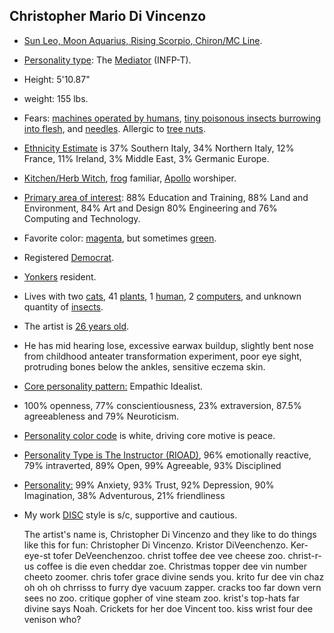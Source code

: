 ## Christopher Mario Di Vincenzo

- [Sun Leo, Moon Aquarius, Rising Scorpio, Chiron/MC Line](https://www.astrosofa.com/horoscope/ascendant).     
- [Personality type](https://www.16personalities.com/): The [Mediator](https://www.deviantart.com/loleite/art/The-Mediator-337982835) (INFP-T). 
- Height: 5'10.87"
- weight: 155 lbs. 
- Fears: [machines operated by humans](https://theconversation.com/humans-and-machines-can-improve-accuracy-when-they-work-together-112737), [tiny poisonous insects burrowing into flesh](https://www.youtube.com/watch?v=CehDxi_qImY&ab_channel=TellerzWorld), and [needles](https://www.123rf.com/photo_2425939_surgeon-holding-giant-needle-.html). Allergic to [tree nuts](https://allergynorthwest.nhs.uk/resources/allergy-leaflets/tree-nut-allergy/). 
- [Ethnicity Estimate](https://www.ancestry.com/) is 37% Southern Italy, 34% Northern Italy, 12% France, 11% Ireland, 3% Middle East, 3% Germanic Europe. 
- [Kitchen/Herb Witch](https://www.wiccangathering.com/wp_quiz/what-type-of-witch-am-i/), [frog](https://www.wiccangathering.com/wp_quiz/wiccan-familiar-quiz/) familiar, [Apollo](https://www.wiccangathering.com/wp_quiz/wiccan-deities-quiz/) worshiper. 
- [Primary area of interest](https://test.careeraddict.com): 88% Education and Training, 88% Land and Environment, 84% Art and Design 80% Engineering and 76% Computing and Technology. 
- Favorite color: [magenta](http://www.bwallpapers.com/wallpaper/magenta-6733/), but sometimes [green](https://www.youtube.com/watch?v=FuHrLg8Ew7Q). 
- Registered [Democrat](https://www.ecosia.org/images?q=Political%20Graph%20Test&expansion=%257B%2522text%2522%253A%2522Political%2520Graph%2520Test%2522%252C%2522displayText%2522%253A%2522Graph%2522%252C%2522thumbnailURL%2522%253A%2522https%253A%252F%252Ftse4.mm.bing.net%252Fth%253Fq%253DPolitical%252BGraph%252BTest%2526pid%253DApi%2526mkt%253Den-US%2526adlt%253Dmoderate%2526t%253D1%2522%257D&originalQuery=politic%20test#). 
- [Yonkers](https://kids.britannica.com/students/assembly/view/55206) resident. 
- Lives with two [cats](https://www.catsaregods.com/who-we-are/), 41 [plants](https://www.treehugger.com/why-you-should-talk-your-plants-4862668), 1 [human](https://en.wikipedia.org/wiki/Human), 2 [computers](https://www.youtube.com/watch?v=ynTIY7AdKqo&ab_channel=ALurkingGrue), and unknown quantity of [insects](https://askabiologist.asu.edu/insect-and-human-biology). 
- The artist is [26 years old](https://www.famousbirthdays.com/age/26.html). 
- He has mid hearing lose, excessive earwax buildup, slightly bent nose from childhood anteater transformation experiment, poor eye sight, protruding bones below the ankles, sensitive eczema skin.
- [Core personality pattern:](https://www.truity.com/test/big-five-personality-test) Empathic Idealist.
- 100% openness, 77% conscientiousness, 23% extraversion, 87.5% agreeableness and 79% Neuroticism. 
- [Personality color code](https://www.colorcode.com) is white, driving core motive is peace.
- [Personality Type is The Instructor (RIOAD)](https://www.seemypersonality.com/#q1), 96% emotionally reactive, 79% intraverted, 89% Open, 99% Agreeable, 93% Disciplined
- [Personality:](https://www.truity.com/test/type-finder-personality-test-new) 99% Anxiety, 93% Trust, 92% Depression, 90% Imagination, 38% Adventurous, 21% friendliness 
- My work [DISC](https://www.truity.com/test/disc-personality-test) style is s/c, supportive and cautious.

	The artist's name is, Christopher Di Vincenzo and they like to do things like this for fun: Christopher Di Vincenzo. Kristor DiVeenchenzo. Ker-eye-st tofer DeVeenchenzoo. christ toffee dee vee cheese zoo. christ-r-us coffee is die even cheddar zoe. Christmas topper dee vin number cheeto zoomer. chris tofer grace divine sends you. krito fur dee vin chaz oh oh oh chrrisss to furry dye vacuum zapper. cracks too far down vern sees no zoo. critique gopher of vine steam zoo. krist's top-hats far divine says Noah. Crickets for her doe Vincent too. kiss wrist four dee venison who?
